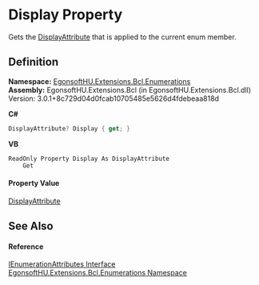 # Display Property


Gets the <a href="https://learn.microsoft.com/dotnet/api/system.componentmodel.dataannotations.displayattribute" target="_blank" rel="noopener noreferrer">DisplayAttribute</a> that is applied to the current enum member.



## Definition
**Namespace:** <a href="N_EgonsoftHU_Extensions_Bcl_Enumerations.md">EgonsoftHU.Extensions.Bcl.Enumerations</a>  
**Assembly:** EgonsoftHU.Extensions.Bcl (in EgonsoftHU.Extensions.Bcl.dll) Version: 3.0.1+8c729d04d0fcab10705485e5626d4fdebeaa818d

**C#**
``` C#
DisplayAttribute? Display { get; }
```
**VB**
``` VB
ReadOnly Property Display As DisplayAttribute
	Get
```



#### Property Value
<a href="https://learn.microsoft.com/dotnet/api/system.componentmodel.dataannotations.displayattribute" target="_blank" rel="noopener noreferrer">DisplayAttribute</a>

## See Also


#### Reference
<a href="T_EgonsoftHU_Extensions_Bcl_Enumerations_IEnumerationAttributes.md">IEnumerationAttributes Interface</a>  
<a href="N_EgonsoftHU_Extensions_Bcl_Enumerations.md">EgonsoftHU.Extensions.Bcl.Enumerations Namespace</a>  
